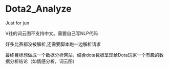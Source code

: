 # Dota2_Analyze
Just for jun

V社的词云图不支持中文。需要自己写NLP代码

好多比赛都没被解析,还需要脚本跑一边解析请求

最终目标想做成一个数据分析网站，结合dota数据呈现给Dota玩家一个有趣的数据分析结论（如情感分析，词云图）
